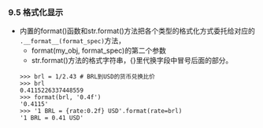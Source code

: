 ### 9.5 格式化显示* 内置的format()函数和str.format()方法把各个类型的格式化方式委托给对应的 `.__format__(format_spec)`方法，    * format(my_obj, format_spec)的第二个参数    * str.format()方法的格式字符串，{}里代换字段中冒号后面的部分。    ```    >>> brl = 1/2.43 # BRL到USD的货币兑换比价    >>> brl    0.4115226337448559    >>> format(brl, '0.4f')     '0.4115'    >>> '1 BRL = {rate:0.2f} USD'.format(rate=brl)     '1 BRL = 0.41 USD'    ```